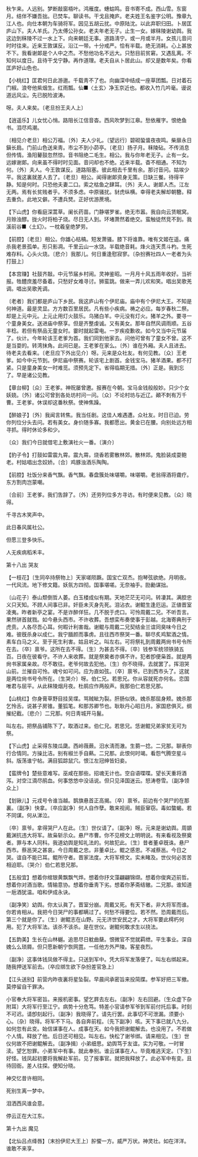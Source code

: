 <!-- { "loadSidebar": true } -->
秋乍来。人远别。梦断敲窗梧叶。鸿雁度。蟪蛄鸣。音书寄不成。西山雪。东窗月。结伴不嫌吾拙。已焚车。聊读书。干戈且掩庐。老夫姓王名鉴字公明。豫章九江人也。向仕本朝为车骑将军。因见五胡云扰。中原陆沈。以此弃职归田。卜居匡庐山下。夫人羊氏。乃太傅公孙女。老夫年老无子。止生一女。嫁秣陵谢幼舆。我这边到秣陵不过一水上下。向来朝廷无事。道路淸宁。或一月或半月。女孩儿音问时时往来。近来王敦谋反。沿江一带。十分戒严。恰有半载。绝无消耗。心上甚放不下。我看谢郞是个人中之杰。不愁他功名不远大。只愁目前贫窘。又遇乱离。不知何以度日。且待干戈宁静。再作道理。老夫自从卜居此山。却又是数年矣。你看匡庐好山色也。 

【小桃红】匡君何日此游遨。千载靑不了也。向幽深中结成一座草团瓢。日对着石门椒。浪夸他紫烟生。红雨瓢。仙■〈土玄〉净玉京近也。都收入竹几吟毫。谩说道远风尘。先已脱险波涛。

呀。夫人来矣。〔老旦扮王夫人上〕 

【逍遥乐】儿女忧心悄。路阻长江信音杳。西风吹梦到江皋。愁依雁字。恨绝鱼书。泪尽鸡潮。

〔相见介老旦〕相公万福。〔外〕夫人少礼。〔望远行〕碧砌蛩螀夜夜鸣。柴扉永日鎭长扃。门前山色送来靑。市尘不到小茆亭。〔老旦〕扬子月。秣陵砧。不传消息但传情。渔阳鼙鼓忽然惊。音书阻绝二毛生。相公。我与你年老无子。止有一女。远嫁谢郞。向来虽不得时时见面。音问却也不绝。近来半载。杳不相通。不知为何。〔外〕夫人。今王敦谋反。道路阻塞。彼此相去千里有余。那讨音问。姑竢少平。我这裏就差人去了。〔老旦〕相公。闻得谢郞资身无策。日缺三餐。待得平静。知是何时。只恐他夫妻二口。索之枯鱼之肆耳。〔外〕夫人。谢郞人杰。江左无两。焉有长贫贱者乎。不须多虑。中原骚扰。豺虎纵横。幸得老夫解却朝簪。释去重负。此地又僻。不遭兵燹。正好优游蔗境。 

【下山虎】你看庭深蒿草。阑长药苗。门静堪罗雀。绝无市嚣。我自向云赁眠窝。月赊浊醪。拢火时将柏子烧。尽日无人到。环堵萧然着绝交。蛮触徒然竞不到。我溪前谷■〈土幻〉。一枕羲皇绝梦劳。

【前腔】〔老旦〕相公。你雄心枯槁。短发萧骚。膝下将谁靠。唯有文姬在遥。痛杀我老景孤单。形只影凋。千里云山一水饶。半载绝音耗。烽火连天贯斗杓。生死难存料。心头火烧。〔悲介〕我那儿。何日重逢慰寂寥。〔杂扮赛社四人一老者为头打鼓上〕 

【本宫赚】社鼓齐敲。中元节届乡村闹。灵神鉴昭。一月月十风五雨年收好。当祈报。牲醴庶羞尽备着。只愁好女难寻讨。狮蛮跳。做来一弄儿欢和笑。唱出吴歌羌调。唱出吴歌羌调。

〔老者〕我们都是庐山下乡民。我这庐山有个伊尼庙。庙中有个伊尼大王。不知是何神道。最是灵显。方方数百里居民。凡有些小疾病。祷之必应。每岁春秋二祭。却是上元中元。上元止用灯火鼓乐。乌猪白羊。中元没有灯火。猪羊之外。要寻一个童身美女。送进庙中祭享。但是齐整虔诚。又有美女。那年自然风调雨顺。五谷丰稔。若但有祭品无童女时。霎时就起雷电。一岁疾疫歉收。如今又当中元节届了。伙计。今年轮该王老爹为首。我们同到他家去。问他可曾有了童女不曾。这不是当耍的。转湾抹角。此间已是。王老爹在家么。〔外〕谁在外厢。夫人且进去。待老夫去看来。〔老旦应下外出见介〕呀。元来是众社友。有何见教。〔众〕王老爹。如今中元节到。伊尼庙中祭赛。轮该宅上剧首。金钱宝马。猪羊酒果。都不打紧。只是童身美女一时难觅。须预先定下。省得临期无措。〔外〕正是。我到忘了。早是诸公见教。 

【章台柳】〔众〕王老爹。神贶屡曾邀。报赛在今朝。宝马金钱般般妙。只少个女妖娆。〔外〕诸公可曾到各处坊村问一问。〔众〕不论村坊与近辽。顚不刺有万千曹。王老爹。休误却这番秋祭。使神焦躁。

【醉娘子】〔外〕我闻言转焦。我当任剧。这佳人难遇遭。众社友。时日已迫。劳你列位分头去问。若有美女。身价随多寡。我都愿出。黄金已在腰。向别处远方相寻抓。得时休论多和少。

〔众〕我们今日就借宅上敷演社火一番。〔演介〕 

【豹子令】打鼓如雷震九霄。震九霄。烧香若雾散林郊。散林郊。鬼脸装成耍鲍老。村姑唱出念奴娇。〔合〕鸡豚浊酒乐陶陶。

【前腔】社饭分来香气飘。香气飘。春盘簇处味堪嚼。味堪嚼。老翁得酒将聋疗。东方割肉岂蒙嘲。

〔合前〕王老爹。我们吿辞了。〔外〕还劳列位多方寻访。有时便来见教。〔众〕晓得。 

千寻古木笑声中。

此日春风属社公。

但愿三登多快乐。

人无疾病稻禾丰。 

第十八出
哭友

【一枝花】〔生同卒持祭物上〕天家嗟陨蹶。国宝亡双杰。抱琴弦欲绝。月明夜。一代风流。地下修文籍。妖氛方四彻。国事堪嗟。无奈袖手。劻勷谋拙。

〔山花子〕泰山颓倒哲人萎。白玉楼成似有期。天地茫茫无可问。转凄其。满腔忠义只天知。不顾人间事已非。奸臣未灭身先死。泪沾衣。谢鲲生逢厄运。正値晋室凌夷。昨者新亭之宴。不是诈醉佯狂。几不脱于虎口。可怜周戴二兄。不听吾言。果然骈首就戮。如今悬头西市。不许收葬。吾想栾布奏使事于彭越。北海寄典刑于虎贲。人各尽吾心耳。何暇计利害哉。谢鲲与周戴二兄契结金兰谊同臭味今日之难。彼旣杀身以成仁。我宁腼颜而事虏。且往西市祭哭一番。聊尽炙鸡絮酒之情。素车白马之义。至于死生利害。姑且听之。叫左右。可将祭礼到周戴两尙书号令所在去。〔卒〕禀爷。这所在去不得。〔生〕为甚去不得。〔卒〕钱参军统领铁骑五百。日夜在彼看守。不许人来收葬。就是祭奠者亦俱不许。犯者卽便枭首。就是两尙书家属亲故。尽不敢往。老爷何故去犯他。〔生〕你不晓得。去就罢了。挥泪哭山前。兰摧自可怜。魂兮如可问。应为直如弦。〔卒〕禀爷。已到西市头了。这就是两位尙书号令所在。〔生哭介〕呀。伯仁兄。若思兄。你从容就死亦何名。恋国唯君与屈平。从此秣陵烟月夜。杜鹃应作两般声。我那伯仁若思兄那。 

【山桃红】你身膏草野目挂吴堞。骂贼眦为裂。肝肠似铁。媿杀那屈身颊。媿杀那乞怜舌。说甚子房锥。董狐笔。和那苏卿节也。耿耿丹心昭日月。家国悲俱灭。纲摧纪截。〔悲介〕二兄那。何日靑城开马鬣。

叫左右。把祭品铺陈下了。取酒过来。伯仁兄。若思兄。恁谢鲲兄弟家贫无可为祭。 

【下山虎】止采得东陵瓜瓞。西岭薇蕨。汨水淸而澈。生蒭一捻。二兄那。聊表你行合情同。方操比洁。别有椒兰手自爇。二兄那。此恨何时竭。看怨气腾空星斗斜。版荡谁宁帖。满目狐踪鼠穴。恨江左冠绅皆妇妾。

【蛮牌令】楚些意难写。巫咸在那些。招魂无计也。空自语喋喋。望长天重将酒泻。对空江滴尽鹃血。何事悠悠中没话说。但只见泽国迷云。怒涛卷雪。〔副净领众上〕 

【划锹儿】元戎号令谁当越。鹊旗悬首正高揭。〔卒〕禀爷。前边有个哭尸的在那裏。〔副净〕快拿。〔卒应副净〕何人自作孽。敢来视阅。贼臣窜窃。毒如螫蝎。若不同谋。何从涕泣。

〔卒〕禀爷。拿得哭尸人在此。〔生〕世仪请了。〔副净〕呀。元来是谢幼舆。周顗戴渊抗违大将军。故枭斩示众。悬尸市曹。你不见榜文上明明说。有来看视及祭奠者。罪与本人同科。我道幼舆是知礼法的。何故犯此。〔生〕昔者董卓旣诛。悬尸西市。蔡邕哭之甚哀。今日周戴之忠。非董卓比。鲲之感恩。不减蔡邕。今日之哭。谊自不能已耳。鲲所守者。晋家法度。大将军榜文。实未睹及。世仪何必苦苦相迫耶。〔哭介〕伯仁若思兄那。 

【五般宜】想着你绾银黄飘飘气烨。想着你抒文藻翩翩锦缬。想着你俊爽迈前哲。想着你对酒当歌。情输意协。想着你垂靑下劣。想着你茅斋结辙。二兄那。谁知道一巵酒犹温。咱和伊成永诀。

〔副净笑〕幼舆。你太认眞了。晋室分崩。周戴又死。有天下者。非大将军而谁。你若肯相从。我把今日哭尸的事都瞒过了。何愁不得要位。若不然。恐周戴而后。第三个就是你了。〔生〕谢鲲志在山野。元无济世安民之才。大将军要此樗朽何用。犯了大将军法。该杀不该杀。是在世仪。谢鲲何敢求生以挠法。 

【五韵美】生长在山林樾。追思尽日躭曲蘖。恨微官不觉就羁绁。平生事业。深自媿么么琐屑。但只愿新朝宁恢网罝。一任他方外严陵。客星夜烈。

〔副净〕这事体钱凤做不得主。只送到军中。凭大将军发落便了。叫左右绑起来。随我押送军前去。〔卒应绑生欲下杂扮差官急上〕 

【江头送别】前营内昨夜裏将星坠裂。早晨间承密旨来投简牒。参军好把三军撤。莫停留自干罪决。

小官奉大将军密旨。来报机密事。望乞屛去左右。〔副净〕左右回避。〔生众虚下杂附耳〕大将军行至江宁。病势十分危笃。特差小官请参军爷到军前付托后事。时刻不可迟。请卽刻起行。〔副净〕我晓得了。请先行罢。此事切不可泄漏。须要小心。〔杂〕晓得。将军不下马。各自奔前程。〔先下副净〕咳。天下事已就八九分。如何忽有此变。始信谋事在人。成事在天。如今我把谢鲲解去。也没用了。不若做个人情。释放了他。后日还可相见。叫左右。快松了谢爷绑。请来相见。〔生〕世仪何故不把谢鲲解去。〔副净揖〕小弟细思。幼舆笃于友谊。实为可敬。一时冒渎。望乞恕罪。小弟军中有事。就此奉别。谁云谋事在人。毕竟难逃天定。〔下生〕好怪。钱凤起初要将我解赴军前。见了报事官。就把我释放了。此必军中有变。且待回衙。差人往探。便知分晓。 

神交忆昔许相同。

死别生离一梦中。

泪洒西风谁会意。

停云正在大江东。 

第十九出
魔见

【北仙吕点绛唇】〔末扮伊尼大王上〕肸蠁一方。威严万状。神灵壮。如在洋洋。谁敢不来享。

